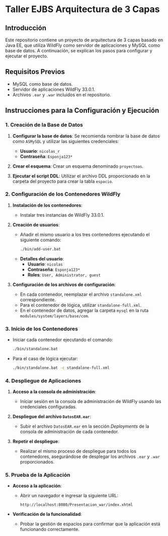 # Taller EJBS Arquitectura de 3 Capas

## Introducción
Este repositorio contiene un proyecto de arquitectura de 3 capas basado en Java EE, que utiliza WildFly como servidor de aplicaciones y MySQL como base de datos. A continuación, se explican los pasos para configurar y ejecutar el proyecto.

## Requisitos Previos
- MySQL como base de datos.
- Servidor de aplicaciones WildFly 33.0.1.
- Archivos `.ear` y `.war` incluidos en el repositorio.

## Instrucciones para la Configuración y Ejecución

### 1. Creación de la Base de Datos
1. **Configurar la base de datos**: Se recomienda nombrar la base de datos como `ASMySQL` y utilizar las siguientes credenciales:
   - **Usuario**: `nicolas_r`
   - **Contraseña**: `Esponja123*`

2. **Crear el esquema**: Crear un esquema denominado `proyectoas`.

3. **Ejecutar el script DDL**: Utilizar el archivo DDL proporcionado en la carpeta del proyecto para crear la tabla `espacio`.

### 2. Configuración de los Contenedores WildFly
1. **Instalación de los contenedores**:
   - Instalar tres instancias de WildFly 33.0.1.

2. **Creación de usuarios**:
   - Añadir el mismo usuario a los tres contenedores ejecutando el siguiente comando:
     ```bash
     ./bin/add-user.bat
     ```
   - **Detalles del usuario**:
     - **Usuario**: `nicolas`
     - **Contraseña**: `Esponja123*`
     - **Roles**: `User, Administrator, guest`

3. **Configuración de los archivos de configuración**:
   - En cada contenedor, reemplazar el archivo `standalone.xml` correspondiente.
   - Para el contenedor de lógica, utilizar `standalone-full.xml`.
   - En el contenedor de datos, agregar la carpeta `mysql` en la ruta `modules/system/layers/base/com`.

### 3. Inicio de los Contenedores
- Iniciar cada contenedor ejecutando el comando:
  ```bash
  ./bin/standalone.bat
- Para el caso de lógica ejecutar:
  ```bash
  ./bin/standalone.bat -c standalone-full.xml
### 4. Despliegue de Aplicaciones
1. **Acceso a la consola de administración**:
   - Iniciar sesión en la consola de administración de WildFly usando las credenciales configuradas.

2. **Despliegue del archivo `DatosEAR.ear`**:
   - Subir el archivo `DatosEAR.ear` en la sección *Deployments* de la consola de administración de cada contenedor.

3. **Repetir el despliegue**:
   - Realizar el mismo proceso de despliegue para todos los contenedores, asegurándose de desplegar los archivos `.ear` y `.war` proporcionados.

### 5. Prueba de la Aplicación
- **Acceso a la aplicación**:
  - Abrir un navegador e ingresar la siguiente URL:
    ```text
    http://localhost:8080/Presentacion_war/index.xhtml
    ```

- **Verificación de la funcionalidad**:
  - Probar la gestión de espacios para confirmar que la aplicación está funcionando correctamente.
